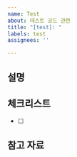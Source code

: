 ```yaml
---
name: Test
about: 테스트 코드 관련
title: "[test]: "
labels: test
assignees: ''

---
```


## 설명
<!-- 진행할 작업 내용 작성 -->

## 체크리스트
- [ ]

## 참고 자료

<!-- 참고한 레퍼런스 -->
